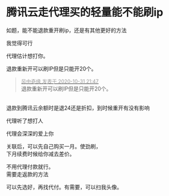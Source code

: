 # 腾讯云走代理买的轻量能不能刷ip


如题，能不能退款重开刷ip，还是有其他更好的方法<img src="static/image/smiley/default/lol.gif" smilieid="12" border="0" alt="" /> 

我觉得可行

代理估计想打你。

退款重新开可以刷IP但是只能开20个。

<div class="quote"><blockquote><font size="2"><a href="https://www.hostloc.com/forum.php?mod=redirect&amp;goto=findpost&amp;pid=9382718&amp;ptid=760732" target="_blank"><font color="#999999">风中奇缘 发表于 2020-10-31 21:47</font></a></font><br />
退款重新开可以刷IP但是只能开20个。</blockquote></div><br />
退款到腾讯云余额时是退24还是折扣，到时候重开有没有影响

代理听了想打人

代理会深深的爱上你

关联后，可以先自己购买一月。使劲刷，<br />
下月续费时候给你减去差价。

不用代理付款就行。<br />
需要走返款的方法

可以先选好，再找代付。有需要，可以扫我头像。
